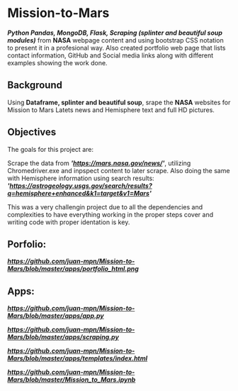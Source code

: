 # Mission-to-Mars
**_Python Pandas, MongoDB,  Flask, Scraping (splinter and beautiful soup modules)_** from **NASA** webpage content and using bootstrap CSS notation to present it in a profesional way. Also created portfolio web page that lists contact information, GitHub and Social media links along with different examples showing the work done. 

## Background
Using **Dataframe, splinter and beautiful soup**, srape the **NASA** websites for Mission to Mars Latets news and Hemisphere text and full HD pictures.

## Objectives 
The goals for this project are:

Scrape the data from **_'https://mars.nasa.gov/news/'_**, utilizing Chromedriver.exe and inpspect content to later scrape. Also doing the same with Hemisphere information using search results: **_'https://astrogeology.usgs.gov/search/results?q=hemisphere+enhanced&k1=target&v1=Mars'_**

This was a very challengin project due to all the dependencies and complexities to have everything working in the proper steps cover and writing code with proper identation is key. 

## **Porfolio:**
**_https://github.com/juan-mpn/Mission-to-Mars/blob/master/apps/portfolio_html.png_**

## **Apps:**
**_https://github.com/juan-mpn/Mission-to-Mars/blob/master/apps/app.py_**

**_https://github.com/juan-mpn/Mission-to-Mars/blob/master/apps/scraping.py_**

**_https://github.com/juan-mpn/Mission-to-Mars/blob/master/apps/templates/index.html_**

**_https://github.com/juan-mpn/Mission-to-Mars/blob/master/Mission_to_Mars.ipynb_**







